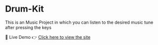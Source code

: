 # Drum-Kit

This is an Music Project in which you can listen to the desired music tune after pressing the keys


🔗 Live Demo
👉 [Click here to view the site](https://drum-kit-cyan-seven.vercel.app/)


